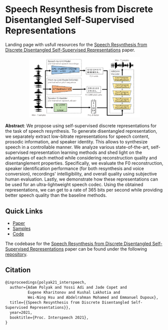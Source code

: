 
# Speech Resynthesis from Discrete Disentangled Self-Supervised Representations
Landing page with usfull resources for the [Speech Resynthesis from Discrete Disentangled Self-Supervised Representations](https://arxiv.org/abs/2104.00355) paper.

<p align="center"><img width="70%" src="img/fig.png" /></p>

__Abstract__: We propose using self-supervised discrete representations for the task of speech resynthesis. To generate disentangled representation, we separately extract low-bitrate representations for speech content, prosodic information, and speaker identity. This allows to synthesize speech in a controllable manner. We analyze various state-of-the-art, self-supervised representation learning methods and shed light on the advantages of each method while considering reconstruction quality and disentanglement properties. Specifically, we evaluate the F0 reconstruction, speaker identification performance (for both resynthesis and voice conversion), recordings' intelligibility, and overall quality using subjective human evaluation. Lastly, we demonstrate how these representations can be used for an ultra-lightweight speech codec. Using the obtained representations, we can get to a rate of 365 bits per second while providing better speech quality than the baseline methods.


## Quick Links
- [Paper](https://arxiv.org/pdf/2104.00355.pdf)
- [Samples](https://speechbot.github.io/resynthesis/index.html)
- [Code](https://github.com/facebookresearch/speech-resynthesis)

The codebase for the [Speech Resynthesis from Discrete Disentangled Self-Supervised Representations](https://arxiv.org/abs/2104.00355) paper can be found under the following [repository](https://github.com/facebookresearch/speech-resynthesis). 


## Citation
```
@inproceedings{polyak21_interspeech,
  author={Adam Polyak and Yossi Adi and Jade Copet and 
          Eugene Kharitonov and Kushal Lakhotia and 
          Wei-Ning Hsu and Abdelrahman Mohamed and Emmanuel Dupoux},
  title={{Speech Resynthesis from Discrete Disentangled Self-Supervised Representations}},
  year=2021,
  booktitle={Proc. Interspeech 2021},
}
``` 
